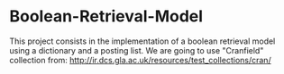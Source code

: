 # Boolean-Retrieval-Model
This project consists in the implementation of a boolean retrieval model using a dictionary and a posting list.
We are going to use "Cranfield" collection from: http://ir.dcs.gla.ac.uk/resources/test_collections/cran/ 
